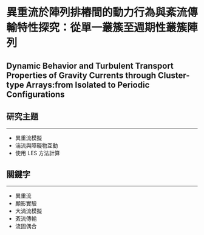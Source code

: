 # 異重流於陣列排樁間的動力行為與紊流傳輸特性探究：從單一叢簇至週期性叢簇陣列
Dynamic Behavior and Turbulent Transport Properties of Gravity Currents through Cluster-type Arrays:from Isolated to Periodic Configurations
---

## 研究主題
---
- 異重流模擬
- 湍流與障礙物互動
- 使用 LES 方法計算

## 關鍵字
---
- 異重流
- 顯影實驗
- 大渦流模擬
- 紊流傳輸
- 流固偶合

